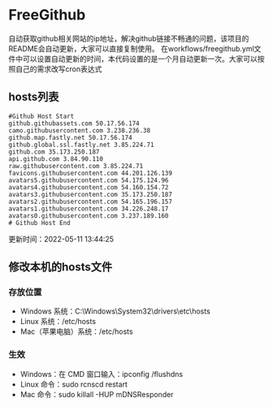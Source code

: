 # FreeGithub
自动获取github相关网站的ip地址，解决github链接不畅通的问题，该项目的README会自动更新，大家可以直接复制使用。
在workflows/freegithub.yml文件中可以设置自动更新的时间，本代码设置的是一个月自动更新一次。大家可以按照自己的需求改写cron表达式

## hosts列表
```base
#Github Host Start
github.githubassets.com 50.17.56.174
camo.githubusercontent.com 3.238.236.38
github.map.fastly.net 50.17.56.174
github.global.ssl.fastly.net 3.85.224.71
github.com 35.173.250.187
api.github.com 3.84.90.110
raw.githubusercontent.com 3.85.224.71
favicons.githubusercontent.com 44.201.126.139
avatars5.githubusercontent.com 54.175.124.96
avatars4.githubusercontent.com 54.160.154.72
avatars3.githubusercontent.com 35.173.250.187
avatars2.githubusercontent.com 54.165.196.157
avatars1.githubusercontent.com 34.226.248.17
avatars0.githubusercontent.com 3.237.189.160
# Github Host End
```

更新时间：2022-05-11 13:44:25

## 修改本机的hosts文件
### 存放位置
* Windows 系统：C:\Windows\System32\drivers\etc\hosts
* Linux 系统：/etc/hosts
* Mac（苹果电脑）系统：/etc/hosts

### 生效
* Windows：在 CMD 窗口输入：ipconfig /flushdns
* Linux 命令：sudo rcnscd restart
* Mac 命令：sudo killall -HUP mDNSResponder